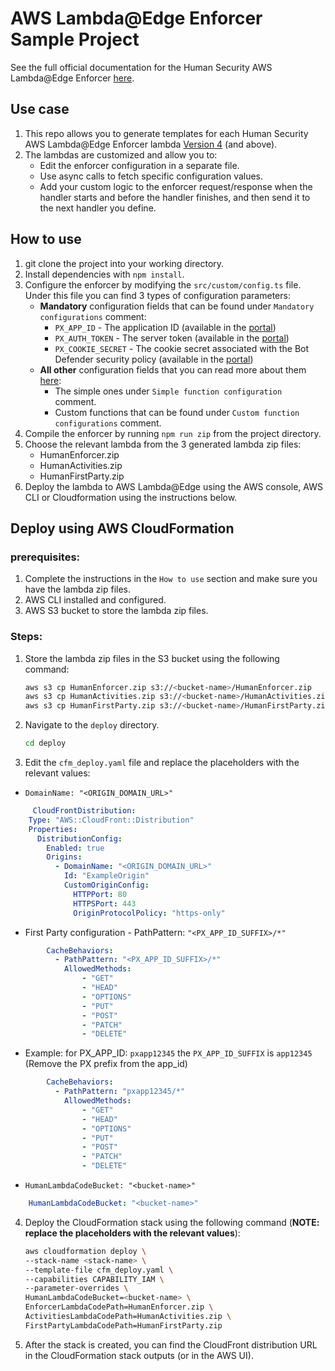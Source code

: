 # AWS Lambda@Edge Enforcer Sample Project

See the full official documentation for the Human Security AWS Lambda@Edge Enforcer [here](https://edocs.humansecurity.com/docs/installation-aws-lambda-edge).

## Use case
1. This repo allows you to generate templates for each Human Security AWS Lambda@Edge Enforcer lambda [Version 4](https://edocs.humansecurity.com/docs/installation-aws-lambda-edge) (and above).
2. The lambdas are customized and allow you to:
   - Edit the enforcer configuration in a separate file.
   - Use async calls to fetch specific configuration values.
   - Add your custom logic to the enforcer request/response when the handler starts and before the handler finishes, and then send it to the next handler you define.

## How to use
1. git clone the project into your working directory.
2. Install dependencies with `npm install`.
3. Configure the enforcer by modifying the `src/custom/config.ts` file.
   </br> Under this file you can find 3 types of configuration parameters:
   * <b>Mandatory</b> configuration fields that can be found under `Mandatory configurations` comment:   
      * `PX_APP_ID` - The application ID (available in the [portal](https://console.perimeterx.com/))
      * `PX_AUTH_TOKEN` - The server token (available in the [portal](https://console.perimeterx.com/))
      * `PX_COOKIE_SECRET` - The cookie secret associated with the Bot Defender security policy (available in the [portal](https://console.perimeterx.com/))
   * <b>All other</b> configuration fields that you can read more about them [here](https://edocs.humansecurity.com/docs/configuration-aws-lambda-edge):
      *  The simple ones under `Simple function configuration` comment.
      * Custom functions that can be found under `Custom function configurations` comment.
4. Compile the enforcer by running `npm run zip` from the project directory.
5. Choose the relevant lambda from the 3 generated lambda zip files:
    * HumanEnforcer.zip
    * HumanActivities.zip
    * HumanFirstParty.zip
6. Deploy the lambda to AWS Lambda@Edge using the AWS console, AWS CLI or Cloudformation using the instructions below.

## Deploy using AWS CloudFormation

### prerequisites:
1. Complete the instructions in the `How to use` section and make sure you have the lambda zip files.
2. AWS CLI installed and configured.
3. AWS S3 bucket to store the lambda zip files.

### Steps:
1. Store the lambda zip files in the S3 bucket using the following command:
    ```bash
    aws s3 cp HumanEnforcer.zip s3://<bucket-name>/HumanEnforcer.zip
    aws s3 cp HumanActivities.zip s3://<bucket-name>/HumanActivities.zip
    aws s3 cp HumanFirstParty.zip s3://<bucket-name>/HumanFirstParty.zip
    ```
2. Navigate to the `deploy` directory.
    ```bash
   cd deploy
    ```
3. Edit the `cfm_deploy.yaml` file and replace the placeholders with the relevant values:
 - `DomainName: "<ORIGIN_DOMAIN_URL>" ` 
```yaml
     CloudFrontDistribution:
    Type: "AWS::CloudFront::Distribution"
    Properties:
      DistributionConfig:
        Enabled: true
        Origins:
          - DomainName: "<ORIGIN_DOMAIN_URL>"
            Id: "ExampleOrigin"
            CustomOriginConfig:
              HTTPPort: 80
              HTTPSPort: 443
              OriginProtocolPolicy: "https-only"
   ```
 - First Party configuration - PathPattern: `"<PX_APP_ID_SUFFIX>/*"`
```yaml
        CacheBehaviors:
          - PathPattern: "<PX_APP_ID_SUFFIX>/*"
            AllowedMethods:
                - "GET"
                - "HEAD"
                - "OPTIONS"
                - "PUT"
                - "POST"
                - "PATCH"
                - "DELETE"
```
* Example: for PX_APP_ID: `pxapp12345` the `PX_APP_ID_SUFFIX` is `app12345` (Remove the PX prefix from the app_id)
```yaml
        CacheBehaviors:
          - PathPattern: "pxapp12345/*"
            AllowedMethods:
                - "GET"
                - "HEAD"
                - "OPTIONS"
                - "PUT"
                - "POST"
                - "PATCH"
                - "DELETE"
```
 - `HumanLambdaCodeBucket: "<bucket-name>"` 
```yaml
    HumanLambdaCodeBucket: "<bucket-name>"
```
4. Deploy the CloudFormation stack using the following command (<b>NOTE: replace the placeholders with the relevant values</b>):
    ```bash
    aws cloudformation deploy \                                    
    --stack-name <stack-name> \
    --template-file cfm_deploy.yaml \
    --capabilities CAPABILITY_IAM \
    --parameter-overrides \
    HumanLambdaCodeBucket=<bucket-name> \
    EnforcerLambdaCodePath=HumanEnforcer.zip \
    ActivitiesLambdaCodePath=HumanActivities.zip \
    FirstPartyLambdaCodePath=HumanFirstParty.zip
    ```
5. After the stack is created, you can find the CloudFront distribution URL in the CloudFormation stack outputs (or in the AWS UI).
